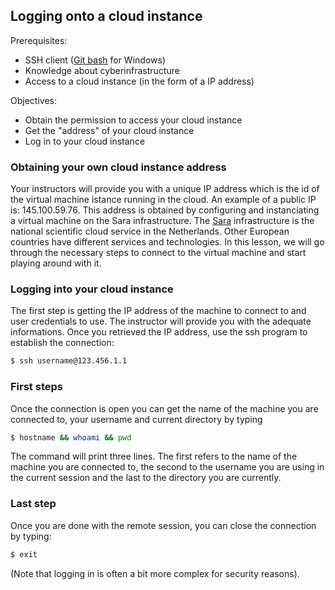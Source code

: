 ## Logging onto a cloud instance

Prerequisites:
* SSH client ([Git bash](https://msysgit.github.io/) for Windows)
* Knowledge about cyberinfrastructure
* Access to a cloud instance (in the form of a IP address)

Objectives:
*  Obtain the permission to access your cloud instance
*  Get the "address" of your cloud instance
*  Log in to your cloud instance

### Obtaining your own cloud instance address
Your instructors will provide you with a unique IP address which is the id of the virtual machine istance running in the cloud. An example of a public IP is: 145.100.59.76. This address is obtained by configuring and instanciating a virtual machine on the Sara infrastructure. The [Sara](https://surfsara.nl/) infrastructure is the national scientific cloud service in the Netherlands. Other European countries have different services and technologies. In this lesson, we will go through the necessary steps to connect to the virtual machine and start playing around with it.

### Logging into your cloud instance
The first step is getting the IP address of the machine to connect to and user credentials to use. The instructor will provide you with the adequate informations. Once you retrieved the IP address, use the ssh program to establish the connection:

```bash
$ ssh username@123.456.1.1
```

### First steps

Once the connection is open you can get the name of the machine you are connected to, your username and current directory by typing 

```bash
$ hostname && whoami && pwd
```

The command will print three lines. The first refers to the name of the machine you are connected to, the second to the username you are using in the current session and the last to the directory you are currently.

### Last step

Once you are done with the remote session, you can close the connection by typing:

```bash
$ exit
```

(Note that logging in is often a bit more complex for security reasons).
